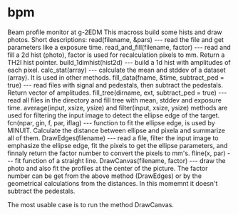 # bpm
Beam profile monitor at g-2EDM
This macross build some hists and draw photos.
Short descriptions:
  read(filename, &pars) --- read the file and get parameters like a exposure time.
  read_and_fill(filename, factor) --- read and fill a 2d hist (photo), factor is used for recalculation pixels to mm. Return a TH2I hist pointer.
  build_1dimhist(hist2d) --- build a 1d hist with amplitudes of each pixel.
  calc_stat(array) --- calculate the mean and stddev of a dataset (array). It is used in other methods.
  fill_data(fname, &time, subtract_ped = true) --- read files with signal and pedestals, then subtract the pedestals. Return vector of amplitudes.
  fill_tree(dirname, ext, subtract_ped = true) --- read all files in the directory and fill tree with mean, stddev and exposure time.
  average(input, xsize, ysize) and filter(input, xsize, ysize) methods are used for filtering the input image to detect the ellipse edge of the target.
  fcn(npar, gin, f, par, iflag) --- function to fit the ellipse edge, is used by MINUIT. Calculate the distance between ellipse and pixela and summarize all of them.
  DrawEdges(filename) --- read a file, filter the input image to emphasize the ellipse edge, fit the pixels to get the ellipse parameters, and finnaly return the factor number to convert the pixels to mm's.
  fline(x, par) --- fit function of a straight line.
  DrawCanvas(filename, factor) --- draw the photo and also fit the profiles at the center of the picture. The factor number can be get from the above method (DrawEdges) or by the geometrical calculations from the distances. In this momemnt it doesn't subtract the pedestals.

The most usable case is to run the method DrawCanvas.
